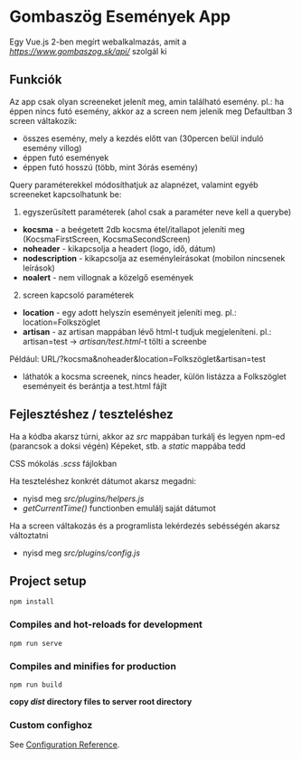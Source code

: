 # Gombaszög Események App

Egy Vue.js 2-ben megírt webalkalmazás, amit a *https://www.gombaszog.sk/api/* szolgál ki


## Funkciók

Az app csak olyan screeneket jelenít meg, amin található esemény. pl.: ha éppen nincs futó esemény, akkor az a screen nem jelenik meg
Defaultban 3 screen váltakozik:
  - összes esemény, mely a kezdés előtt van (30percen belül induló esemény villog)
  - éppen futó események
  - éppen futó hosszú (több, mint 3órás esemény)

Query paraméterekkel módosíthatjuk az alapnézet, valamint egyéb screeneket kapcsolhatunk be:
1. egyszerűsített paraméterek (ahol csak a paraméter neve kell a querybe)
  - **kocsma** - a beégetett 2db kocsma étel/itallapot jeleníti meg (KocsmaFirstScreen, KocsmaSecondScreen)
  - **noheader** - kikapcsolja a headert (logo, idő, dátum)
  - **nodescription** - kikapcsolja az eseményleírásokat (mobilon nincsenek leírások)
  - **noalert** - nem villognak a közelgő események

2. screen kapcsoló paraméterek
  - **location** - egy adott helyszín eseményeit jeleníti meg. pl.: location=Folkszöglet
  - **artisan** - az artisan mappában lévő html-t tudjuk megjeleníteni. pl.: artisan=test -> *artisan/test.html*-t tölti a screenbe

Például: URL/?kocsma&noheader&location=Folkszöglet&artisan=test
  - láthatók a kocsma screenek, nincs header, külön listázza a Folkszöglet eseményeit és berántja a test.html fájlt


## Fejlesztéshez / teszteléshez
Ha a kódba akarsz túrni, akkor az *src* mappában turkálj és legyen npm-ed (parancsok a doksi végén)
Képeket, stb. a *static* mappába tedd

CSS mókolás *.scss* fájlokban

Ha teszteléshez konkrét dátumot akarsz megadni:
 - nyisd meg *src/plugins/helpers.js*
 - *getCurrentTime()* functionben emulálj saját dátumot

Ha a screen váltakozás és a programlista lekérdezés sebésségén akarsz változtatni
 - nyisd meg *src/plugins/config.js*


## Project setup
```
npm install
```

### Compiles and hot-reloads for development
```
npm run serve
```

### Compiles and minifies for production
```
npm run build
```
**copy *dist* directory files to server root directory**

### Custom confighoz
See [Configuration Reference](https://cli.vuejs.org/config/).
